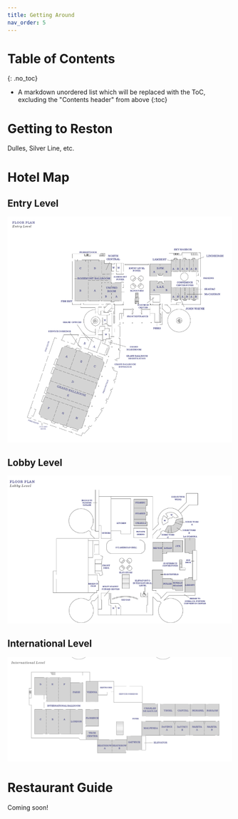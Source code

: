 ```yaml
---
title: Getting Around
nav_order: 5
---
```

# Table of Contents
{: .no_toc}
* A markdown unordered list which will be replaced with the ToC, excluding the "Contents header" from above
{:toc}

# Getting to Reston
Dulles, Silver Line, etc.

# Hotel Map

## Entry Level

![](./images/hyatt-entry-level.png)

## Lobby Level

![](./images/hyatt-lobby-level.png)

## International Level

![](./images/hyatt-international-level.png)

# Restaurant Guide  

Coming soon!